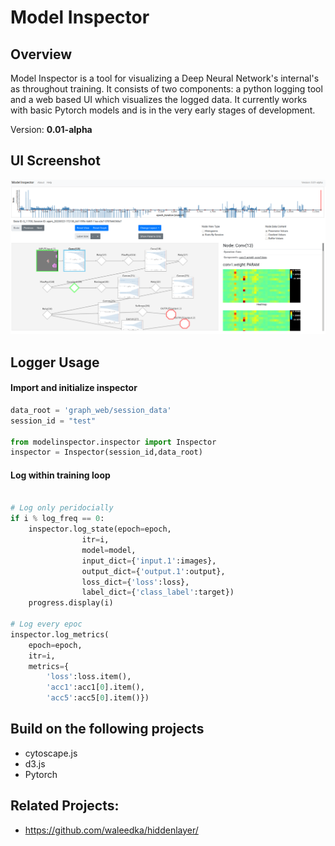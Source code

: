# Model Inspector

## Overview
Model Inspector is a tool for visualizing a Deep Neural Network's internal's as throughout training.  It consists of two components: a python logging tool and a web based UI which visualizes the logged data. It currently works with basic Pytorch models and is in the very early stages of development.

Version: **0.01-alpha**

## UI Screenshot
![UI Screenshot](docs/mi_screen1.png "UI screenshot")

## Logger Usage

#### Import and initialize inspector

```python
data_root = 'graph_web/session_data'
session_id = "test"

from modelinspector.inspector import Inspector
inspector = Inspector(session_id,data_root)
```

#### Log within training loop

```python

# Log only peridocially
if i % log_freq == 0:
    inspector.log_state(epoch=epoch,
                itr=i, 
                model=model,
                input_dict={'input.1':images},
                output_dict={'output.1':output},
                loss_dict={'loss':loss},
                label_dict={'class_label':target})
    progress.display(i)

# Log every epoc
inspector.log_metrics(
    epoch=epoch,
    itr=i, 
    metrics={
        'loss':loss.item(),
        'acc1':acc1[0].item(),
        'acc5':acc5[0].item()})

```

## Build on the following projects

- cytoscape.js
- d3.js
- Pytorch

## Related Projects:
* https://github.com/waleedka/hiddenlayer/
